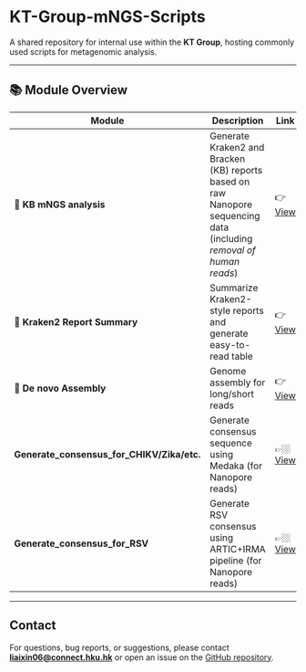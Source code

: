 # KT-Group-mNGS-Scripts

A shared repository for internal use within the **KT Group**, hosting commonly used scripts for metagenomic analysis.

---

## 📚 Module Overview

| Module                    | Description                                       | Link |
|---------------------------|---------------------------------------------------|------|
| **🧩 KB mNGS analysis** | Generate Kraken2 and Bracken (KB) reports based on raw Nanopore sequencing data (including *removal of human reads*) |👉 [View](https://github.com/rhodacyleung/mNGS) |
| **📁 Kraken2 Report Summary**| Summarize Kraken2-style reports and generate easy-to-read table     |👉 [View](https://github.com/Sinceter/Microbial-Clinical-Report?tab=readme-ov-file#kraken2-style-reports-summary) |
| **🧬 De novo Assembly**      | Genome assembly for long/short reads     |👉 [View](https://github.com/Sinceter/KT-Group-mNGS-Scripts/blob/main/De_novo_assembly/README.md) |
| **Generate_consensus_for_CHIKV/Zika/etc.** | Generate consensus sequence using Medaka (for Nanopore reads) |👉🏼[View](https://github.com/Sinceter/KT-Group-mNGS-Scripts/blob/main/Generate_consensus_medaka/README.md) |
| **Generate_consensus_for_RSV** | Generate RSV consensus using ARTIC+IRMA pipeline (for Nanopore reads) |👉🏼[View](https://github.com/Sinceter/KT-Group-mNGS-Scripts/blob/main/Generate_consensus_RSV_ARTIC%2BIRMA/README.md) |

---


## Contact

For questions, bug reports, or suggestions, please contact **liaixin06@connect.hku.hk** or open an issue on the [GitHub repository](https://github.com/Sinceter/KT-Group-mNGS-Scripts).

